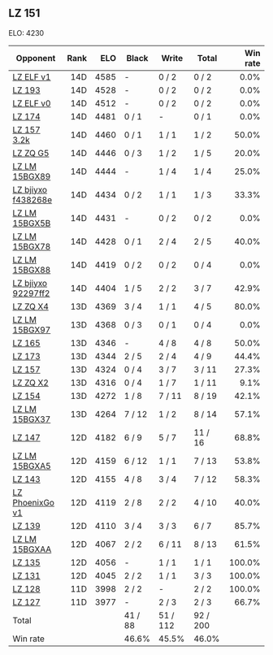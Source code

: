 ## LZ 151 ##

ELO: 4230

Opponent | Rank | ELO | Black | Write | Total | Win rate
---------|-----:|----:|-------|-------|-------|-------:
[LZ ELF v1](LZ%20ELF%20v1.md) | 14D | 4585 | - | 0 / 2 | 0 / 2 | 0.0%
[LZ 193](LZ%20193.md) | 14D | 4528 | - | 0 / 2 | 0 / 2 | 0.0%
[LZ ELF v0](LZ%20ELF%20v0.md) | 14D | 4512 | - | 0 / 2 | 0 / 2 | 0.0%
[LZ 174](LZ%20174.md) | 14D | 4481 | 0 / 1 | - | 0 / 1 | 0.0%
[LZ 157 3.2k](LZ%20157%203.2k.md) | 14D | 4460 | 0 / 1 | 1 / 1 | 1 / 2 | 50.0%
[LZ ZQ G5](LZ%20ZQ%20G5.md) | 14D | 4446 | 0 / 3 | 1 / 2 | 1 / 5 | 20.0%
[LZ LM 15BGX89](LZ%20LM%2015BGX89.md) | 14D | 4444 | - | 1 / 4 | 1 / 4 | 25.0%
[LZ bjiyxo f438268e](LZ%20bjiyxo%20f438268e.md) | 14D | 4434 | 0 / 2 | 1 / 1 | 1 / 3 | 33.3%
[LZ LM 15BGX5B](LZ%20LM%2015BGX5B.md) | 14D | 4431 | - | 0 / 2 | 0 / 2 | 0.0%
[LZ LM 15BGX78](LZ%20LM%2015BGX78.md) | 14D | 4428 | 0 / 1 | 2 / 4 | 2 / 5 | 40.0%
[LZ LM 15BGX88](LZ%20LM%2015BGX88.md) | 14D | 4419 | 0 / 2 | 0 / 2 | 0 / 4 | 0.0%
[LZ bjiyxo 92297ff2](LZ%20bjiyxo%2092297ff2.md) | 14D | 4404 | 1 / 5 | 2 / 2 | 3 / 7 | 42.9%
[LZ ZQ X4](LZ%20ZQ%20X4.md) | 13D | 4369 | 3 / 4 | 1 / 1 | 4 / 5 | 80.0%
[LZ LM 15BGX97](LZ%20LM%2015BGX97.md) | 13D | 4368 | 0 / 3 | 0 / 1 | 0 / 4 | 0.0%
[LZ 165](LZ%20165.md) | 13D | 4346 | - | 4 / 8 | 4 / 8 | 50.0%
[LZ 173](LZ%20173.md) | 13D | 4344 | 2 / 5 | 2 / 4 | 4 / 9 | 44.4%
[LZ 157](LZ%20157.md) | 13D | 4324 | 0 / 4 | 3 / 7 | 3 / 11 | 27.3%
[LZ ZQ X2](LZ%20ZQ%20X2.md) | 13D | 4316 | 0 / 4 | 1 / 7 | 1 / 11 | 9.1%
[LZ 154](LZ%20154.md) | 13D | 4272 | 1 / 8 | 7 / 11 | 8 / 19 | 42.1%
[LZ LM 15BGX37](LZ%20LM%2015BGX37.md) | 13D | 4264 | 7 / 12 | 1 / 2 | 8 / 14 | 57.1%
[LZ 147](LZ%20147.md) | 12D | 4182 | 6 / 9 | 5 / 7 | 11 / 16 | 68.8%
[LZ LM 15BGXA5](LZ%20LM%2015BGXA5.md) | 12D | 4159 | 6 / 12 | 1 / 1 | 7 / 13 | 53.8%
[LZ 143](LZ%20143.md) | 12D | 4155 | 4 / 8 | 3 / 4 | 7 / 12 | 58.3%
[LZ PhoenixGo v1](LZ%20PhoenixGo%20v1.md) | 12D | 4119 | 2 / 8 | 2 / 2 | 4 / 10 | 40.0%
[LZ 139](LZ%20139.md) | 12D | 4110 | 3 / 4 | 3 / 3 | 6 / 7 | 85.7%
[LZ LM 15BGXAA](LZ%20LM%2015BGXAA.md) | 12D | 4067 | 2 / 2 | 6 / 11 | 8 / 13 | 61.5%
[LZ 135](LZ%20135.md) | 12D | 4056 | - | 1 / 1 | 1 / 1 | 100.0%
[LZ 131](LZ%20131.md) | 12D | 4045 | 2 / 2 | 1 / 1 | 3 / 3 | 100.0%
[LZ 128](LZ%20128.md) | 11D | 3998 | 2 / 2 | - | 2 / 2 | 100.0%
[LZ 127](LZ%20127.md) | 11D | 3977 | - | 2 / 3 | 2 / 3 | 66.7%
Total | | | 41 / 88 | 51 / 112 | 92 / 200 | 
Win rate| | | 46.6% | 45.5% | 46.0% | 
